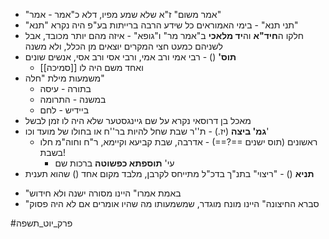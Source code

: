 * "אמר משום" ז"א שלא שמע מפיו, דלא כ"אמר - אמר"
* "תני תנא" - בימי האמוראים כל שידע הרבה ברייתות בע"פ היה נקרא "תנא"
* חלקו ה**חיד"א** וה**יד מלאכי** ב"אמר מר" ו"גופא" - איזה מהם יותר מכובד, אבל לשניהם כמעט חצי המקרים יוצאים מן הכלל, ולא משנה
* **תוס'** () - רבי אמי ורב אמי, ורבי אסי ורב אסי, אנשים שונים
	* ואחד משם היה לו [[סמיכה]]
* משמעות מילת "חלה"
	* בתורה - עיסה
	* במשנה - התרומה
	* ביידיש - לחם
* מאכל בן דרוסאי נקרא על שם גיינגסטער שלא היה לו זמן לבשל
* **גמ' ביצה** (יז.) - ת''ר שבת שחל להיות בר''ח או בחולו של מועד וכו'
	* ראשונים (תוס ישנים ==?==) - אדרבה, שבת קביעא וקיימא, ר"ח וחוה"מ חלו בשבת\!
		* עי' **תוספתא כפשוטה** ברכות שם
* **תניא** () - "ריצוי" בתנ"ך בדכ"ל מתייחס לקרבן, מלבד מקום אחד () שהוא תענית
- "באמת אמרו" היינו מסורה ישנה ולא חידוש
- "סברא החיצונה" היינו מונח מוגדר, שמשמעותו מה שהיו אומרים אם לא היה פסוק

#פרק_יוט_תשפה